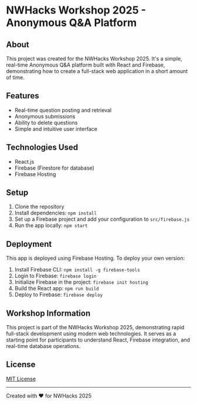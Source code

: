 # NWHacks Workshop 2025 - Anonymous Q&A Platform

## About
This project was created for the NWHacks Workshop 2025. It's a simple, real-time Anonymous Q&A platform built with React and Firebase, demonstrating how to create a full-stack web application in a short amount of time.

## Features
- Real-time question posting and retrieval
- Anonymous submissions
- Ability to delete questions
- Simple and intuitive user interface

## Technologies Used
- React.js
- Firebase (Firestore for database)
- Firebase Hosting

## Setup
1. Clone the repository
2. Install dependencies: `npm install`
3. Set up a Firebase project and add your configuration to `src/firebase.js`
4. Run the app locally: `npm start`

## Deployment
This app is deployed using Firebase Hosting. To deploy your own version:
1. Install Firebase CLI: `npm install -g firebase-tools`
2. Login to Firebase: `firebase login`
3. Initialize Firebase in the project: `firebase init hosting`
4. Build the React app: `npm run build`
5. Deploy to Firebase: `firebase deploy`

## Workshop Information
This project is part of the NWHacks Workshop 2025, demonstrating rapid full-stack development using modern web technologies. It serves as a starting point for participants to understand React, Firebase integration, and real-time database operations.

## License
[MIT License](LICENSE)

---

Created with ❤️ for NWHacks 2025
